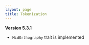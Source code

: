 ```yaml
---
layout: page
title: Tokenization
---
```



**Version 5.3.1**

- `MidOrthography` trait is implemented

